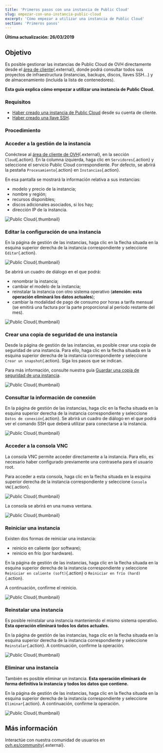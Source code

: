 ```yaml
---
title: 'Primeros pasos con una instancia de Public Cloud'
slug: empezar-con-una-instancia-public-cloud
excerpt: 'Cómo empezar a utilizar una instancia de Public Cloud'
section: 'Primeros pasos'
---
```


**Última actualización: 26/03/2019**

## Objetivo

Es posible gestionar las instancias de Public Cloud de OVH directamente desde el [área de cliente](https://www.ovh.com/auth/?action=gotomanager){.external}, donde podrá consultar todos sus proyectos de infraestructura (instancias, backups, discos, llaves SSH...) y de almacenamiento (incluida la lista de contenedores).

**Esta guía explica cómo empezar a utilizar una instancia de Public Cloud.**

### Requisitos

- [Haber creado una instancia de Public Cloud](../crear_una_instancia_desde_el_area_de_cliente_de_ovh/) desde su cuenta de cliente.
- [Haber creado una llave SSH](../crear-llave-ssh/).

### Procedimiento

### Acceder a la gestión de la instancia

Conéctese al [área de cliente de OVH](https://www.ovh.com/auth/?action=gotomanager){.external}, en la sección `Cloud`{.action}. En la columna izquierda, haga clic en `Servidores`{.action} y seleccione el servicio Public Cloud correspondiente. Por defecto, se abrirá la pestaña `Procesamiento`{.action} en `Instancias`{.action}.

En esa pantalla se mostrará la información relativa a sus instancias:

- modelo y precio de la instancia;
- nombre y región;
- recursos disponibles;
- discos adicionales asociados, si los hay;
- dirección IP de la instancia.

![Public Cloud](images/3415-2.png){.thumbnail}

### Editar la configuración de una instancia

En la página de gestión de las instancias, haga clic en la flecha situada en la esquina superior derecha de la instancia correspondiente y seleccione `Editar`{.action}.

![Public Cloud](images/3481-2.png){.thumbnail}

Se abrirá un cuadro de diálogo en el que podrá:

- renombrar la instancia;
- cambiar el modelo de la instancia;
- reinstalar la instancia con otro sistema operativo (**atención: esta operación eliminará los datos actuales**);
- cambiar la modalidad de pago de consumo por horas a tarifa mensual (se emitirá una factura por la parte proporcional al período restante del mes).

![Public Cloud](images/3481-3.png){.thumbnail}

### Crear una copia de seguridad de una instancia

Desde la página de gestión de las instancias, es posible crear una copia de seguridad de una instancia. Para ello, haga clic en la flecha situada en la esquina superior derecha de la instancia correspondiente y seleccione `Crear un snapshot`{.action}. Siga los pasos que se indican.

Para más información, consulte nuestra guía [Guardar una copia de seguridad de una instancia](../guardar_copia_de_seguridad_de_una_instancia/). 

![Public Cloud](images/3481-4.png){.thumbnail}

### Consultar la información de conexión

En la página de gestión de las instancias, haga clic en la flecha situada en la esquina superior derecha de la instancia correspondiente y seleccione `Datos de conexión`{.action}. Se abrirá un cuadro de diálogo en el que podrá ver el comando SSH que deberá utilizar para conectarse a la instancia.

![Public Cloud](images/3484-2.png){.thumbnail}

### Acceder a la consola VNC

La consola VNC permite acceder directamente a la instancia. Para ello, es necesario haber configurado previamente una contraseña para el usuario root.

Para acceder a esta consola, haga clic en la flecha situada en la esquina superior derecha de la instancia correspondiente y seleccione `Consola VNC`{.action}.

![Public Cloud](images/3484-3.png){.thumbnail}

La consola se abrirá en una nueva ventana. 

![Public Cloud](images/3484-4.png){.thumbnail}

### Reiniciar una instancia

Existen dos formas de reiniciar una instancia:

- reinicio en caliente (por software);
- reinicio en frío (por hardware).

En la página de gestión de las instancias, haga clic en la flecha situada en la esquina superior derecha de la instancia correspondiente y seleccione `Reiniciar en caliente (soft)`{.action} o `Reiniciar en frío (hard)`{.action}.

A continuación, confirme el reinicio.

![Public Cloud](images/3484-5.png){.thumbnail}

### Reinstalar una instancia

Es posible reinstalar una instancia manteniendo el mismo sistema operativo. **Esta operación eliminará todos los datos actuales.**

En la página de gestión de las instancias, haga clic en la flecha situada en la esquina superior derecha de la instancia correspondiente y seleccione `Reinstalar`{.action}. A continuación, confirme la operación. 

![Public Cloud](images/3484-6.png){.thumbnail}

### Eliminar una instancia

También es posible eliminar un instancia. **Esta operación eliminará de forma definitiva la instancia y todos los datos que contiene.**

En la página de gestión de las instancias, haga clic en la flecha situada en la esquina superior derecha de la instancia correspondiente y seleccione `Eliminar`{.action}. A continuación, confirme la operación. 

![Public Cloud](images/3484-7.png){.thumbnail}

## Más información

Interactúe con nuestra comunidad de usuarios en [ovh.es/community](https://www.ovh.es/community/){.external}.